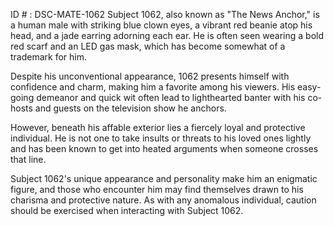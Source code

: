 ID # : DSC-MATE-1062
Subject 1062, also known as "The News Anchor," is a human male with striking blue clown eyes, a vibrant red beanie atop his head, and a jade earring adorning each ear. He is often seen wearing a bold red scarf and an LED gas mask, which has become somewhat of a trademark for him.

Despite his unconventional appearance, 1062 presents himself with confidence and charm, making him a favorite among his viewers. His easy-going demeanor and quick wit often lead to lighthearted banter with his co-hosts and guests on the television show he anchors.

However, beneath his affable exterior lies a fiercely loyal and protective individual. He is not one to take insults or threats to his loved ones lightly and has been known to get into heated arguments when someone crosses that line.

Subject 1062's unique appearance and personality make him an enigmatic figure, and those who encounter him may find themselves drawn to his charisma and protective nature. As with any anomalous individual, caution should be exercised when interacting with Subject 1062.